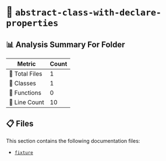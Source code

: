 # 📁 `abstract-class-with-declare-properties`

## 📊 Analysis Summary For Folder

| Metric | Count |
|--------|-------|
| 📁 Total Files | 1 |
| 🧱 Classes | 1 |
| 🔧 Functions | 0 |
| 🔢 Line Count | 10 |


## 📋 Files

This section contains the following documentation files:

- [`fixture`](./fixture.md)